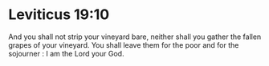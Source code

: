 # Leviticus 19:10

And you shall not strip your vineyard bare, neither shall you gather the fallen grapes of your vineyard. You shall leave them for the poor and for the sojourner : I am the Lord your God.
